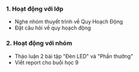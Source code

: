 ### 1. Hoạt động với lớp

- Nghe nhóm thuyết trình về Quy Hoạch Động
- Đặt câu hỏi về quy hoạch động
### 2. Hoạt động với nhóm 

- Thảo luận 2 bài tập "Đèn LED" và "Phần thưởng"
- Viết report cho buổi học 9
